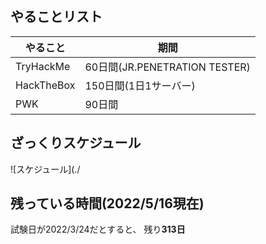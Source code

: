 ## やることリスト
|やること|期間|
----|----
|TryHackMe|60日間(JR.PENETRATION TESTER)|
|HackTheBox|150日間(1日1サーバー)|
|PWK|90日間|

## ざっくりスケジュール
![スケジュール](./

## 残っている時間(2022/5/16現在)
試験日が2022/3/24だとすると、
残り**313日**
